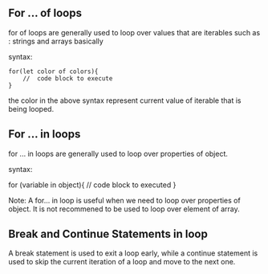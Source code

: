 ## For ... of loops

for of loops are generally used to loop over values that  are iterables such as : strings and arrays basically

syntax: 

    for(let color of colors){
        //  code block to execute
    }

the color in the above syntax represent current value of iterable that is being looped.


## For ... in loops

for ... in loops are generally used to loop over properties of object.

syntax:

 for (variable in object){
    // code block to executed
 }

Note: A for... in loop is useful when we need to loop over properties of object.
It is not recommened to be used to loop over element of array.


## Break and Continue Statements in loop

A break statement is used to exit a loop early, while a continue statement is used to skip the current iteration of a loop and move to the next one.